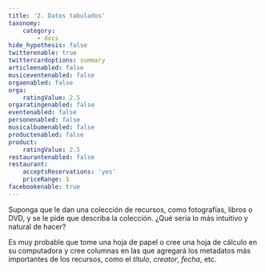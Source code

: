 ```yaml
---
title: '2. Datos tabulados'
taxonomy:
    category:
        - docs
hide_hypothesis: false
twitterenable: true
twittercardoptions: summary
articleenabled: false
musiceventenabled: false
orgaenabled: false
orga:
    ratingValue: 2.5
orgaratingenabled: false
eventenabled: false
personenabled: false
musicalbumenabled: false
productenabled: false
product:
    ratingValue: 2.5
restaurantenabled: false
restaurant:
    acceptsReservations: 'yes'
    priceRange: $
facebookenable: true
---
```


Suponga que le dan una colección de recursos, como fotografías, libros o DVD, y se le pide que describa la colección. ¿Qué sería lo más intuitivo y natural de hacer? 

Es muy probable que tome una hoja de papel o cree una hoja de cálculo en su computadora y cree columnas en las que agregará los metadatos más importantes de los recursos, como el _título_, _creator_, _fecha_, etc.

